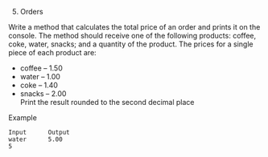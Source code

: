 05. Orders

Write a method that calculates the total price of an order and prints it on the console. The method should receive one of the following products: coffee, coke, water, snacks; and a quantity of the product. The prices for a single piece of each product are:
- coffee – 1.50
- water – 1.00
- coke – 1.40
- snacks – 2.00<br>
Print the result rounded to the second decimal place

Example

```
Input	   Output
water      5.00
5	
```
